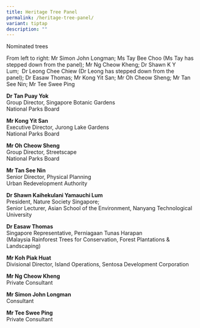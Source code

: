 ```yaml
---
title: Heritage Tree Panel
permalink: /heritage-tree-panel/
variant: tiptap
description: ""
---
```

<p>Nominated trees</p>
<p></p>
<p>From left to right: Mr Simon John Longman; Ms Tay Bee Choo&nbsp;(Ms Tay
has stepped down from the panel);&nbsp;Mr Ng Cheow Kheng;&nbsp;Dr Shawn
K Y Lum;&nbsp;&nbsp;Dr Leong Chee Chiew (Dr Leong has stepped down from
the panel);&nbsp;Dr Easaw Thomas;&nbsp;Mr Kong Yit San;&nbsp;Mr Oh Cheow
Sheng;&nbsp;Mr Tan See Nin; Mr Tee Swee Ping&nbsp;
<br>
</p>
<p><strong>Dr Tan Puay Yok</strong>
<br>Group Director, Singapore Botanic Gardens
<br>National Parks Board<strong>&nbsp;</strong>
</p>
<p><strong>Mr Kong Yit San</strong>
<br>Executive Director, Jurong Lake Gardens
<br>National Parks Board</p>
<p><strong>Mr Oh Cheow Sheng</strong>
<br>Group Director, Streetscape
<br>National Parks Board</p>
<p><strong>Mr Tan See Nin</strong>
<br>Senior Director, Physical Planning
<br>Urban Redevelopment Authority</p>
<p><strong>Dr Shawn Kaihekulani Yamauchi Lum</strong>
<br>President, Nature Society Singapore;
<br>Senior Lecturer, Asian School of the Environment, Nanyang Technological
University</p>
<p><strong>Dr Easaw Thomas</strong>
<br>Singapore Representative, Perniagaan Tunas Harapan
<br>(Malaysia Rainforest Trees for Conservation, Forest Plantations &amp;
Landscaping)</p>
<p><strong>Mr Koh Piak Huat</strong>
<br>Divisional Director, Island Operations, Sentosa Development Corporation</p>
<p><strong>Mr Ng Cheow Kheng</strong>
<br>Private Consultant</p>
<p><strong>Mr Simon John Longman</strong>
<br>Consultant</p>
<p><strong>Mr Tee Swee Ping</strong>
<br>Private Consultant</p>